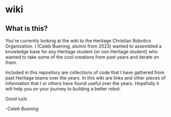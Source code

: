 # wiki

## What is this?

You're currently looking at the wiki to the Heritage Christian Robotics Organization. I (Caleb Buening, alumni from 2023) wanted to assembled a knowledge base for any Heritage student (or non Heritage student) who wanted to take some of the cool creations from past years and iterate on them.

Included in this repository are collections of code that I have gathered from past Heritage teams over the years. In this wiki are links and other pieces of information that I or others have found useful over the years. Hopefully it will help you on your journey to building a better robot.

Good luck.

*-Caleb Buening*
